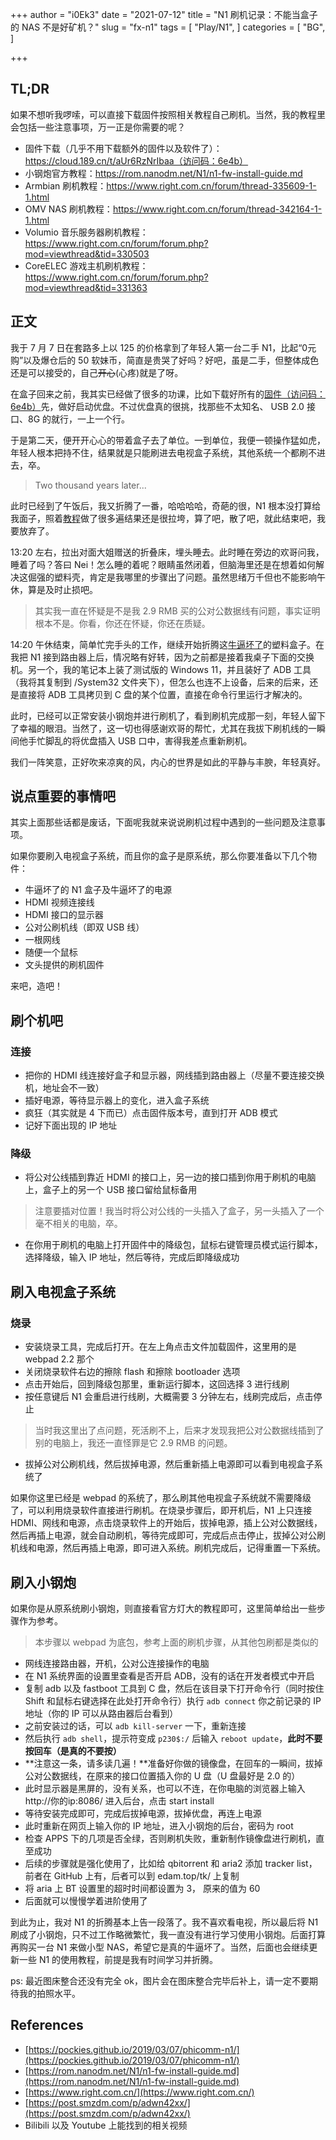 +++
author = "i0Ek3"
date = "2021-07-12"
title = "N1 刷机记录：不能当盒子的 NAS 不是好矿机？"
slug = "fx-n1"
tags = [
    "Play/N1",
]
categories = [
    "BG",
]

+++

## TL;DR

如果不想听我啰嗦，可以直接下载固件按照相关教程自己刷机。当然，我的教程里会包括一些注意事项，万一正是你需要的呢？

- 固件下载（几乎不用下载额外的固件以及软件了）：https://cloud.189.cn/t/aUr6RzNrIbaa（访问码：6e4b）
- 小钢炮官方教程：https://rom.nanodm.net/N1/n1-fw-install-guide.md
- Armbian 刷机教程：https://www.right.com.cn/forum/thread-335609-1-1.html
- OMV NAS 刷机教程：https://www.right.com.cn/forum/thread-342164-1-1.html
- Volumio 音乐服务器刷机教程：https://www.right.com.cn/forum/forum.php?mod=viewthread&tid=330503
- CoreELEC 游戏主机刷机教程：https://www.right.com.cn/forum/forum.php?mod=viewthread&tid=331363

## 正文

我于 7 月 7 日在套路多上以 125 的价格拿到了年轻人第一台二手 N1，比起“0元购”以及爆仓后的 50 软妹币，简直是贵哭了好吗？好吧，虽是二手，但整体成色还是可以接受的，自己~~开心~~(心疼)就是了呀。

在盒子回来之前，我其实已经做了很多的功课，比如下载好所有的[固件（访问码：6e4b）](https://cloud.189.cn/t/aUr6RzNrIbaa)先，做好启动优盘。不过优盘真的很挑，找那些不太知名、 USB 2.0 接口、8G 的就行，一上一个行。

于是第二天，便开开心心的带着盒子去了单位。一到单位，我便一顿操作猛如虎，年轻人根本把持不住，结果就是只能刷进去电视盒子系统，其他系统一个都刷不进去，卒。

> Two thousand years later...

此时已经到了午饭后，我又折腾了一番，哈哈哈哈，奇葩的很，N1 根本没打算给我面子，照着[教程](https://rom.nanodm.net/N1/n1-fw-install-guide.md)做了很多遍结果还是很拉垮，算了吧，散了吧，就此结束吧，我要放弃了。

13:20 左右，拉出对面大姐赠送的折叠床，埋头睡去。此时睡在旁边的欢哥问我，睡着了吗？答曰 Nei！怎么睡的着呢？眼睛虽然闭着，但脑海里还是在想着如何解决这倔强的塑料壳，肯定是我哪里的步骤出了问题。虽然思绪万千但也不能影响午休，算是及时止损吧。

> 其实我一直在怀疑是不是我 2.9 RMB 买的公对公数据线有问题，事实证明根本不是。你看，你还在怀疑，你还在质疑。

14:20 午休结束，简单忙完手头的工作，继续开始折腾这[牛逼坏了](https://pockies.github.io/2019/03/07/phicomm-n1/)的塑料盒子。在我把 N1 接到路由器上后，情况略有好转，因为之前都是接着我桌子下面的交换机。另一个，我的笔记本上装了测试版的 Windows 11，并且装好了 ADB 工具（我将其复制到 /System32 文件夹下），但怎么也连不上设备，后来的后来，还是直接将 ADB 工具拷贝到 C 盘的某个位置，直接在命令行里运行才解决的。

此时，已经可以正常安装小钢炮并进行刷机了，看到刷机完成那一刻，年轻人留下了幸福的眼泪。当然了，这一切也得感谢欢哥的帮忙，尤其在我拔下刷机线的一瞬间他手忙脚乱的将优盘插入 USB 口中，害得我差点重新刷机。

我们一阵笑意，正好吹来凉爽的风，内心的世界是如此的平静与丰腴，年轻真好。

## 说点重要的事情吧

其实上面那些话都是废话，下面呢我就来说说刷机过程中遇到的一些问题及注意事项。

如果你要刷入电视盒子系统，而且你的盒子是原系统，那么你要准备以下几个物件：

- 牛逼坏了的 N1 盒子及牛逼坏了的电源
- HDMI 视频连接线
- HDMI 接口的显示器
- 公对公刷机线（即双 USB 线）
- 一根网线
- 随便一个鼠标
- 文头提供的刷机固件

来吧，造吧！

## 刷个机吧

### 连接

- 把你的 HDMI 线连接好盒子和显示器，网线插到路由器上（尽量不要连接交换机，地址会不一致）
- 插好电源，等待显示器上的变化，进入盒子系统
- 疯狂（其实就是 4 下而已）点击固件版本号，直到打开 ADB 模式
- 记好下面出现的 IP 地址

### 降级

- 将公对公线插到靠近 HDMI 的接口上，另一边的接口插到你用于刷机的电脑上，盒子上的另一个 USB 接口留给鼠标备用

> 注意要插对位置！我当时将公对公线的一头插入了盒子，另一头插入了一个毫不相关的电脑，卒。

- 在你用于刷机的电脑上打开固件中的降级包，鼠标右键管理员模式运行脚本，选择降级，输入 IP 地址，然后等待，完成后即降级成功

## 刷入电视盒子系统

### 烧录

- 安装烧录工具，完成后打开。在左上角点击文件加载固件，这里用的是 webpad 2.2 那个
- 关闭烧录软件右边的擦除 flash 和擦除 bootloader 选项
- 点击开始后，回到降级包那里，重新运行脚本，这回选择 3 进行线刷
- 按任意键后 N1 会重启进行线刷，大概需要 3 分钟左右，线刷完成后，点击停止

> 当时我这里出了点问题，死活刷不上，后来才发现我把公对公数据线插到了别的电脑上，我还一直怪罪是它 2.9 RMB 的问题。

- 拔掉公对公刷机线，然后拔掉电源，然后重新插上电源即可以看到电视盒子系统了

如果你这里已经是 webpad 的系统了，那么刷其他电视盒子系统就不需要降级了，可以利用烧录软件直接进行刷机。在烧录步骤后，即开机后，N1 上只连接 HDMI、网线和电源，点击烧录软件上的开始后，拔掉电源，插上公对公数据线，然后再插上电源，就会自动刷机，等待完成即可，完成后点击停止，拔掉公对公刷机线和电源，然后再插上电源，即可进入系统。刷机完成后，记得重置一下系统。

## 刷入小钢炮

如果你是从原系统刷小钢炮，则直接看官方灯大的教程即可，这里简单给出一些步骤作为参考。

> 本步骤以 webpad 为底包，参考上面的刷机步骤，从其他包刷都是类似的

- 网线连接路由器，开机，公对公连接操作的电脑
- 在 N1 系统界面的设置里查看是否开启 ADB，没有的话在开发者模式中开启
- 复制 adb 以及 fastboot 工具到 C 盘，然后在该目录下打开命令行（同时按住 Shift 和鼠标右键选择在此处打开命令行）执行 `adb connect` 你之前记录的 IP 地址（你的 IP 可以从路由器后台看到）
- 之前安装过的话，可以 `adb kill-server` 一下，重新连接
- 然后执行 `adb shell`，提示符变成 `p230$:/` 后输入 `reboot update`，**此时不要按回车（是真的不要按）**
- **注意这一条，请多读几遍！**准备好你做的镜像盘，在回车的一瞬间，拔掉公对公数据线，在原来的接口位置插入你的 U 盘（U 盘最好是 2.0 的）
- 此时显示器是黑屏的，没有关系，也可以不连，在你电脑的浏览器上输入http://你的ip:8086/ 进入后台，点击 start install
- 等待安装完成即可，完成后拔掉电源，拔掉优盘，再连上电源
- 此时重新在网页上输入你的 IP 地址，进入小钢炮的后台，密码为 root
- 检查 APPS 下的几项是否全绿，否则刷机失败，重新制作镜像盘进行刷机，直至成功
- 后续的步骤就是强化使用了，比如给 qbitorrent 和 aria2 添加 tracker list，前者在 GitHub 上有，后者可以到 edam.top/tk/ 上复制
- 将 aria 上 BT 设置里的超时时间都设置为 3， 原来的值为 60
- 后面就可以慢慢学着进阶使用了

到此为止，我对 N1 的折腾基本上告一段落了。我不喜欢看电视，所以最后将 N1 刷成了小钢炮，只不过工作略微繁忙，我一直没有进行学习使用小钢炮。后面打算再购买一台 N1 来做小型 NAS，希望它是真的牛逼坏了。当然，后面也会继续更新一些 N1 的使用教程，前提是我有时间学习并折腾。

ps: 最近图床整合还没有完全 ok，图片会在图床整合完毕后补上，请一定不要期待我的拍照水平。

## References

- [https://pockies.github.io/2019/03/07/phicomm-n1/](https://pockies.github.io/2019/03/07/phicomm-n1/)
- [https://rom.nanodm.net/N1/n1-fw-install-guide.md](https://rom.nanodm.net/N1/n1-fw-install-guide.md)
- [https://www.right.com.cn/](https://www.right.com.cn/)
- [https://post.smzdm.com/p/adwn42xx/](https://post.smzdm.com/p/adwn42xx/)
- Bilibili 以及 Youtube 上能找到的相关视频
